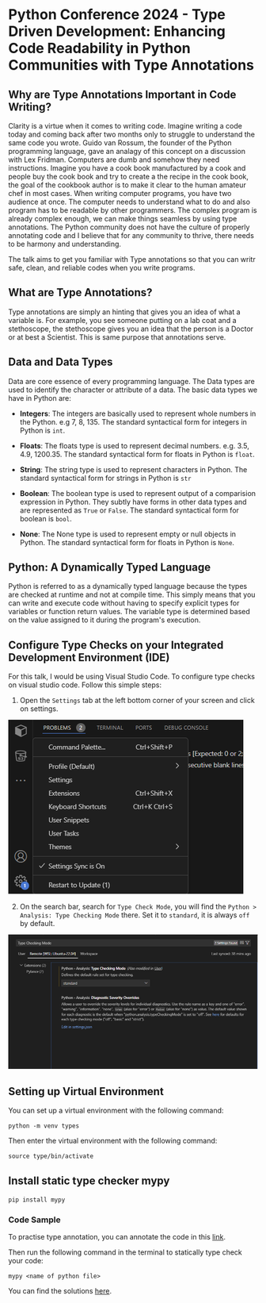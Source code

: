 # Python Conference 2024 - Type Driven Development: Enhancing Code Readability in Python Communities with Type Annotations

## Why are Type Annotations Important in Code Writing?

Clarity is a virtue when it comes to writing code. Imagine writing a code today and coming back after two months only to struggle to understand the same code you wrote. Guido van Rossum, the founder of the Python programming language, gave an analagy of this concept on a discussion with Lex Fridman. Computers are dumb and somehow they need instructions. Imagine you have a cook book  manufactured by a cook and people buy the cook book and try to create a the recipe in the cook book, the goal of the cookbook author is to make it clear to the human amateur chef in most cases. When writing computer programs, you have two audience at once. The computer needs to understand what to do and also program has to be readable by other programmers. The complex program is already complex enough, we can make things seamless by using type annotations. The Python community does not have the culture of properly annotating code and I believe that for any community to thrive, there needs to be harmony and understanding.

The talk aims to get you familiar with Type annotations so that you can writr safe, clean, and reliable codes when you write programs.

## What are Type Annotations?

Type annotations are simply an hinting that gives you an idea of what a variable is. For example, you see someone putting on a lab coat and a stethoscope, the stethoscope gives you an idea that the person is a Doctor or at best a Scientist. This is same purpose that annotations serve.

## Data and Data Types

Data are core essence of every programming language. The Data types are used to identify the character or attribute of a data. The basic data types we have in Python are:

* **Integers**: The integers are basically used to represent whole numbers in the Python. e.g 7, 8, 135. The standard syntactical form for integers in Python is `int`.

* **Floats**: The floats type is used to represent decimal numbers. e.g. 3.5, 4.9, 1200.35.  The standard syntactical form for floats in Python is `float`.

* **String**: The string type is used to represent characters in Python. The standard syntactical form for strings in Python is `str`

* **Boolean**: The boolean type is used to represent output of a comparision expression in Python. They subtly have forms in other data types and are represented as `True` or `False`. The standard syntactical form for boolean is `bool`.

* **None**: The None type is used to represent empty or null objects in Python. The standard syntactical form for floats in Python is `None`.

## Python: A Dynamically Typed Language

Python is referred to as a dynamically typed language because the types are checked at runtime and not at compile time. This simply means that you can write and execute code without having to specify explicit types for variables or function return values. The variable type is determined based on the value assigned to it during the program's execution.

## Configure Type Checks on your Integrated Development Environment (IDE)

For this talk, I would be using Visual Studio Code. To configure type checks on visual studio code. Follow this simple steps:

1. Open the `Settings` tab at the left bottom corner of your screen and click on settings.

![alt text](Images/image.png)

2. On the search bar, search for `Type Check Mode`, you will find the `Python > Analysis: Type Checking Mode` there. Set it to `standard`, it is always `off` by default.

![alt text](Images/image-1.png)


## Setting up Virtual Environment
You can set up a virtual environment with the following command:
```
python -m venv types
```

Then enter the virtual environment with the following command:
```
source type/bin/activate
```

## Install static type checker mypy
```
pip install mypy
```

### Code Sample
To practise type annotation, you can annotate the code in this [link](https://github.com/Dolamu-TheDataGuy/Type-Annotations---Python-/blob/master/Basic_Types/type_test.py).

Then run the following command in the terminal to statically type check your code:
```
mypy <name of python file>
```

You can find the solutions [here](https://github.com/Dolamu-TheDataGuy/Type-Annotations---Python-/blob/master/Basic_Types/type_test_solution.py).